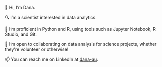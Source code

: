 👋 Hi, I’m Dana.

🔍 I’m a scientist interested in data analytics.

🌱 I’m proficient in Python and R, using tools such as Jupyter Notebook, R Studio, and Git.

🤝 I’m open to collaborating on data analysis for science projects, whether they're volunteer or otherwise!

📫 You can reach me on LinkedIn at [dana-au](//linkedin.com/in/dana-au).
